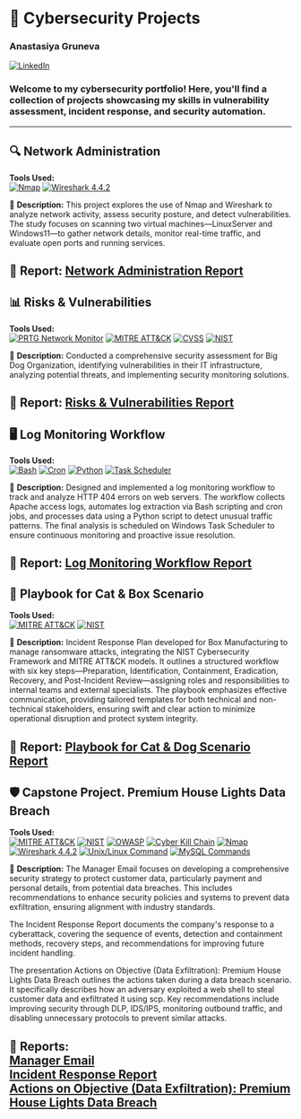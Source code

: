 # 🚀 Cybersecurity Projects  
### Anastasiya Gruneva  
[![LinkedIn](https://img.shields.io/badge/-LinkedIn-blue?style=flat&logo=LinkedIn&logoColor=white)](www.linkedin.com/in/avgruneva)  

### Welcome to my cybersecurity portfolio! Here, you'll find a collection of projects showcasing my skills in vulnerability assessment, incident response, and security automation.
---
## 🔍 Network Administration  
**Tools Used:**  
[![Nmap](https://img.shields.io/badge/Nmap-blue?style=flat-square)](https://nmap.org/)
[![Wireshark 4.4.2](https://img.shields.io/badge/Wireshark-4.4.2-1679A7?style=flat-square&logo=Wireshark&logoColor=white)](https://www.wireshark.org/)

📝 **Description:** This project explores the use of Nmap and Wireshark to analyze network activity, assess security posture, and detect vulnerabilities. The study focuses on scanning two virtual machines—LinuxServer and Windows11—to gather network details, monitor real-time traffic, and evaluate open ports and running services.  

🔗 **Report:** [Network Administration Report](https://github.com/AGruneva/LHL-Projects/blob/main/Network%20Administration.pdf)
---
## 📊 Risks & Vulnerabilities  
**Tools Used:**  
[![PRTG Network Monitor](https://img.shields.io/badge/PRTG_Network_Monitor-orange?style=flat-square)](https://www.paessler.com/prtg)
[![MITRE ATT&CK](https://img.shields.io/badge/MITRE_ATT&CK-purple?style=flat-square)](https://attack.mitre.org/)
[![CVSS](https://img.shields.io/badge/CVSS-3.1-darkgreen?style=flat-square)](https://www.first.org/cvss/)
[![NIST](https://img.shields.io/badge/NIST_CSF-darkblue?style=flat-square)](https://www.nist.gov/cyberframework)

📝 **Description:** Conducted a comprehensive security assessment for Big Dog Organization, identifying vulnerabilities in their IT infrastructure, analyzing potential threats, and implementing security monitoring solutions.  

🔗 **Report:** [Risks & Vulnerabilities Report](https://github.com/AGruneva/LHL-Projects/blob/main/Risks%26Vulnerabilities.pdf)
---
## 🖥️ Log Monitoring Workflow  

**Tools Used:**  
[![Bash](https://img.shields.io/badge/Bash_Scripting-grey?style=flat-square)](https://www.gnu.org/software/bash/)
[![Cron](https://img.shields.io/badge/Cron_Automation-darkblue?style=flat-square)](https://help.ubuntu.com/community/CronHowto)
[![Python](https://img.shields.io/badge/Python_Analysis-yellow?style=flat-square)](https://www.python.org/)
[![Task Scheduler](https://img.shields.io/badge/Task_Scheduler-Windows-lightblue?style=flat-square)](https://learn.microsoft.com/en-us/windows/win32/taskschd/task-scheduler-start-page)  

📝 **Description:** Designed and implemented a log monitoring workflow to track and analyze HTTP 404 errors on web servers. The workflow collects Apache access logs, automates log extraction via Bash scripting and cron jobs, and processes data using a Python script to detect unusual traffic patterns. The final analysis is scheduled on Windows Task Scheduler to ensure continuous monitoring and proactive issue resolution.  

🔗 **Report:** [Log Monitoring Workflow Report](https://github.com/AGruneva/LHL-Projects/blob/main/Log%20Monitoring%20Workflow.pdf)
---
## 📑 Playbook for Cat & Box Scenario
**Tools Used:**  
[![MITRE ATT&CK](https://img.shields.io/badge/MITRE_ATT&CK-purple?style=flat-square)](https://attack.mitre.org/)
[![NIST](https://img.shields.io/badge/NIST_CSF-darkblue?style=flat-square)](https://www.nist.gov/cyberframework)

📝 **Description:** Incident Response Plan developed for Box Manufacturing to manage ransomware attacks, integrating the NIST Cybersecurity Framework and MITRE ATT&CK models. It outlines a structured workflow with six key steps—Preparation, Identification, Containment, Eradication, Recovery, and Post-Incident Review—assigning roles and responsibilities to internal teams and external specialists. The playbook emphasizes effective communication, providing tailored templates for both technical and non-technical stakeholders, ensuring swift and clear action to minimize operational disruption and protect system integrity.  

🔗 **Report:** [Playbook for Cat & Dog Scenario Report](https://github.com/AGruneva/LHL-Projects/blob/main/Playbook%20for%20Cat%20%26%20Box%20Scenario.pdf)
---
## 🛡️ Capstone Project. Premium House Lights Data Breach
**Tools Used:**  
[![MITRE ATT&CK](https://img.shields.io/badge/MITRE_ATT&CK-purple?style=flat-square)](https://attack.mitre.org/)
[![NIST](https://img.shields.io/badge/NIST_CSF-darkblue?style=flat-square)](https://www.nist.gov/cyberframework)
[![OWASP](https://img.shields.io/badge/OWASP_Security_Framework-blue?style=flat-square)](https://owasp.org/)
[![Cyber Kill Chain](https://img.shields.io/badge/Cyber_Kill_Chain-red?style=flat-square)](https://www.lockheedmartin.com/en-us/capabilities/cyber-kill-chain.html)
[![Nmap](https://img.shields.io/badge/Nmap-blue?style=flat-square)](https://nmap.org/)
[![Wireshark 4.4.2](https://img.shields.io/badge/Wireshark-4.4.2-1679A7?style=flat-square&logo=Wireshark&logoColor=white)](https://www.wireshark.org/)
[![Unix/Linux Command](https://img.shields.io/badge/Unix/Linux_Command-green?style=flat-square)](https://www.gnu.org/)
[![MySQL Commands](https://img.shields.io/badge/MySQL_Commands-blue?style=flat-square)](https://dev.mysql.com/doc/)

📝 **Description:** The Manager Email focuses on developing a comprehensive security strategy to protect customer data, particularly payment and personal details, from potential data breaches. This includes recommendations to enhance security policies and systems to prevent data exfiltration, ensuring alignment with industry standards.

The Incident Response Report documents the company's response to a cyberattack, covering the sequence of events, detection and containment methods, recovery steps, and recommendations for improving future incident handling. 

The presentation Actions on Objective (Data Exfiltration): Premium House Lights Data Breach outlines the actions taken during a data breach scenario. It specifically describes how an adversary exploited a web shell to steal customer data and exfiltrated it using scp. Key recommendations include improving security through DLP, IDS/IPS, monitoring outbound traffic, and disabling unnecessary protocols to prevent similar attacks.

🔗 **Reports:**  
[Manager Email](https://github.com/AGruneva/LHL-Projects/blob/main/Capstone%20Project_Manager%20Email.pdf)  
[Incident Response Report](https://github.com/AGruneva/LHL-Projects/blob/main/Capstone%20Project_Incident%20Response%20Report.pdf)  
[Actions on Objective (Data Exfiltration): Premium House Lights Data Breach](https://github.com/AGruneva/LHL-Projects/blob/main/Capstone%20Project_Actions%20on%20Objective%20(Data%20Exfiltration).%20Premium%20House%20Lights%20Data%20Breach.pdf)
---
